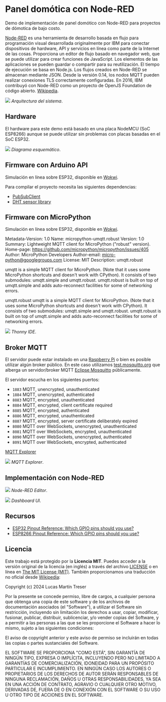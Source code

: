 # Panel domótica con Node-RED

Demo de implementación de panel domótico con Node-RED para proyectos de dómotica de bajo costo. 

[Node-RED](https://nodered.org/) es una herramienta de desarrollo basada en flujo para programación visual desarrollada originalmente por IBM para conectar dispositivos de hardware, API y servicios en línea como parte de la Internet de las cosas. Proporciona un editor de flujo basado en navegador web, que se puede utilizar para crear funciones de JavaScript. Los elementos de las aplicaciones se pueden guardar o compartir para su reutilización. El tiempo de ejecución se basa en Node.js. Los flujos creados en Node-RED se almacenan mediante JSON. Desde la versión 0.14, los nodos MQTT pueden realizar conexiones TLS correctamente configuradas. En 2016, IBM contribuyó con Node-RED como un proyecto de OpenJS Foundation de código abierto. [Wikipedia](https://en.wikipedia.org/wiki/Node-RED).

![](./docs/images/arquitectura.png)
*Arquitectura del sistema*.

## Hardware

El hardware para este demo está basado en una placa NodeMCU (SoC ESP8266) aunque se puede utilizar sin problemas con placas basadas en el SoC ESP32.

![](./hardware/schematic.png)
*Diagrama esquemático*.

## Firmware con Arduino API

Simulación en línea sobre ESP32, disponible en [Wokwi](https://wokwi.com/projects/378045103778705409).

Para compilar el proyecto necesita las siguientes dependencias:

- [PubSubClient](https://github.com/knolleary/pubsubclient)
- [DHT sensor library](https://github.com/adafruit/DHT-sensor-library)

## Firmware con MicroPython

Simulación en línea sobre ESP32, disponible en [Wokwi](https://wokwi.com/projects/388923768636934145).

Metadata-Version: 1.0
Name: micropython-umqtt.robust
Version: 1.0
Summary: Lightweight MQTT client for MicroPython ("robust" version).
Home-page: https://github.com/micropython/micropython/issues/405
Author: MicroPython Developers
Author-email: micro-python@googlegroups.com
License: MIT
Description: umqtt.robust

umqtt is a simple MQTT client for MicroPython. (Note that it uses some MicroPython shortcuts and doesn't work with CPython). It consists of two submodules: umqtt.simple and umqtt.robust. umqtt.robust is built on top of umqtt.simple and adds auto-reconnect facilities for some of networking errors.

umqtt.robust
umqtt is a simple MQTT client for MicroPython. (Note that it uses some MicroPython shortcuts and doesn't work with CPython). It consists of two submodules: umqtt.simple and umqtt.robust. umqtt.robust is built on top of umqtt.simple and adds auto-reconnect facilities for some of networking errors.

![](./docs/images/Thonny.png)
*Thonny IDE*.

## Broker MQTT

El servidor puede estar instalado en una [Raspberry Pi](https://es.wikipedia.org/wiki/Raspberry_Pi) o bien es posible utilizar algún broker público. En este caso utilizamos [test.mosquitto.org](https://test.mosquitto.org/) que alberga un servidor/broker MQTT [Eclipse Mosquitto](https://mosquitto.org/) públicamente. 

El servidor escucha en los siguientes puertos:

- `1883` MQTT, unencrypted, unauthenticated
- `1884` MQTT, unencrypted, authenticated
- `8883` MQTT, encrypted, unauthenticated
- `8884` MQTT, encrypted, client certificate required
- `8885` MQTT, encrypted, authenticated
- `8886` MQTT, encrypted, unauthenticated
- `8887` MQTT, encrypted, server certificate deliberately expired
- `8080` MQTT over WebSockets, unencrypted, unauthenticated
- `8081` MQTT over WebSockets, encrypted, unauthenticated
- `8090` MQTT over WebSockets, unencrypted, authenticated
- `8091` MQTT over WebSockets, encrypted, authenticated

[MQTT Explorer](http://mqtt-explorer.com/)

![](./docs/images/MQTT%20Explorer.png)
*MQTT Explorer*.

## Implementación con Node-RED

![](./docs/images/Node-RED%20Editor.png)
*Node-RED Editor*.

![](./docs/images/dashboard_02.png)
*Dashboard UI*.

## Recursos

- [ESP32 Pinout Reference: Which GPIO pins should you use?](https://randomnerdtutorials.com/esp32-pinout-reference-gpios/)
- [ESP8266 Pinout Reference: Which GPIO pins should you use?](https://randomnerdtutorials.com/esp8266-pinout-reference-gpios/)

## Licencia

Este trabajo está protegido por la **Licencia MIT**. Puedes acceder a la versión original de la licencia (en inglés) a través del archivo [LICENSE](./LICENSE) o en línea en [The MIT License (MIT)](https://mit-license.org/). También proporcionamos una traducción no oficial desde [Wikipedia](https://es.m.wikipedia.org/wiki/Licencia_MIT#La_licencia):

Copyright (c) 2024 Lucas Martín Treser

Por la presente se concede permiso, libre de cargos, a cualquier persona que obtenga una copia de este software y de los archivos de documentación asociados (el "Software"), a utilizar el Software sin restricción, incluyendo sin limitación los derechos a usar, copiar, modificar, fusionar, publicar, distribuir, sublicenciar, y/o vender copias del Software, y a permitir a las personas a las que se les proporcione el Software a hacer lo mismo, sujeto a las siguientes condiciones:

El aviso de copyright anterior y este aviso de permiso se incluirán en todas las copias o partes sustanciales del Software.

EL SOFTWARE SE PROPORCIONA "COMO ESTÁ", SIN GARANTÍA DE NINGÚN TIPO, EXPRESA O IMPLÍCITA, INCLUYENDO PERO NO LIMITADO A GARANTÍAS DE COMERCIALIZACIÓN, IDONEIDAD PARA UN PROPÓSITO PARTICULAR E INCUMPLIMIENTO. EN NINGÚN CASO LOS AUTORES O PROPIETARIOS DE LOS DERECHOS DE AUTOR SERÁN RESPONSABLES DE NINGUNA RECLAMACIÓN, DAÑOS U OTRAS RESPONSABILIDADES, YA SEA EN UNA ACCIÓN DE CONTRATO, AGRAVIO O CUALQUIER OTRO MOTIVO, DERIVADAS DE, FUERA DE O EN CONEXIÓN CON EL SOFTWARE O SU USO U OTRO TIPO DE ACCIONES EN EL SOFTWARE.
